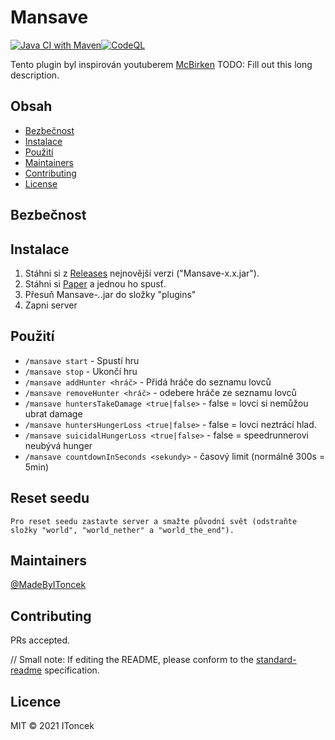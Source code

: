 # Mansave
[![Java CI with Maven](https://github.com/MadeByIToncek/Mansave/actions/workflows/maven.yml/badge.svg)](https://github.com/MadeByIToncek/Mansave/actions/workflows/maven.yml)[![CodeQL](https://github.com/MadeByIToncek/Mansave/actions/workflows/codeql-analysis.yml/badge.svg)](https://github.com/MadeByIToncek/Mansave/actions/workflows/codeql-analysis.yml)

Tento plugin byl inspirován youtuberem [McBirken](https://www.youtube.com/channel/UCQaNjJ7Iwx-l91F5_gBJhiQ)
TODO: Fill out this long description.

## Obsah

- [Bezbečnost](#Bezbečnost)
- [Instalace](#Instalace)
- [Použití](#Použití)
- [Maintainers](#maintainers)
- [Contributing](#contributing)
- [License](#license)

## Bezbečnost

## Instalace

1. Stáhni si z [Releases](https://github.com/MadeByIToncek/Mansave/releases) nejnovější verzi ("Mansave-x.x.jar").
3. Stáhni si [Paper](https://papermc.io/api/v2/projects/paper/versions/1.16.5/builds/443/downloads/paper-1.16.5-443.jar) a jednou ho spusť.
4. Přesuň Mansave-*.*.jar do složky "plugins"
5. Zapni server

## Použití

* `/mansave start` - Spustí hru
* `/mansave stop` - Ukončí hru
* `/mansave addHunter <hráč>` - Přidá hráče do seznamu lovců
* `/mansave removeHunter <hráč>` - odebere hráče ze seznamu lovců
* `/mansave huntersTakeDamage <true|false>` - false = lovci si nemůžou ubrat damage
* `/mansave huntersHungerLoss <true|false>` - false = lovci neztrácí hlad.
* `/mansave suicidalHungerLoss <true|false>` - false = speedrunnerovi neubývá hunger
* `/mansave countdownInSeconds <sekundy>` - časový limit (normálně 300s = 5min)

## Reset seedu

```
Pro reset seedu zastavte server a smažte původní svět (odstraňte složky "world", "world_nether" a "world_the_end").
```

## Maintainers

[@MadeByIToncek](https://github.com/MadeByIToncek)

## Contributing

PRs accepted.

// Small note: If editing the README, please conform to the [standard-readme](https://github.com/RichardLitt/standard-readme) specification.

## Licence

MIT © 2021 IToncek
